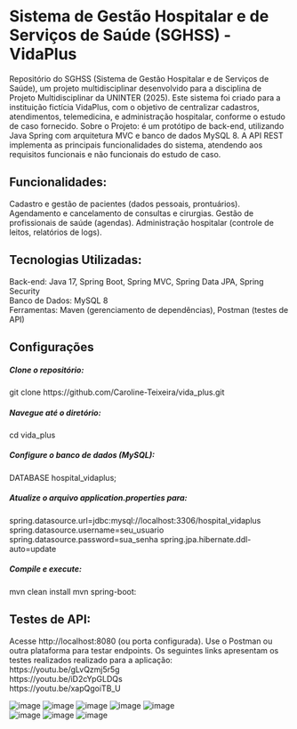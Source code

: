 <h1>Sistema de Gestão Hospitalar e de Serviços de Saúde (SGHSS) - VidaPlus</h1>
Repositório do SGHSS (Sistema de Gestão Hospitalar e de Serviços de Saúde), um projeto multidisciplinar desenvolvido para a disciplina de Projeto Multidisciplinar da UNINTER (2025). Este sistema foi criado para a instituição fictícia VidaPlus, com o objetivo de centralizar cadastros, atendimentos, telemedicina, e administração hospitalar, conforme o estudo de caso fornecido.
Sobre o Projeto: é um protótipo de back-end, utilizando Java Spring com arquitetura MVC e banco de dados MySQL 8. A API REST implementa as principais funcionalidades do sistema, atendendo aos requisitos funcionais e não funcionais do estudo de caso.

<h2>Funcionalidades:</h2>
Cadastro e gestão de pacientes (dados pessoais, prontuários).
Agendamento e cancelamento de consultas e cirurgias.
Gestão de profissionais de saúde (agendas).
Administração hospitalar (controle de leitos, relatórios de logs).


<h2>Tecnologias Utilizadas:</h2>

Back-end: Java 17, Spring Boot, Spring MVC, Spring Data JPA, Spring Security
<br>Banco de Dados: MySQL 8
<br>Ferramentas: Maven (gerenciamento de dependências), Postman (testes de API)

<h2>Configurações</h2>
<h5>Clone o repositório:</h5> 
git clone https://github.com/Caroline-Teixeira/vida_plus.git
<br>

<h5>Navegue até o diretório:</h5> 
cd vida_plus
<br>

<h5>Configure o banco de dados (MySQL):</h5> 
DATABASE hospital_vidaplus;
<br>

<h5>Atualize o arquivo application.properties para:</h5>
spring.datasource.url=jdbc:mysql://localhost:3306/hospital_vidaplus
spring.datasource.username=seu_usuario
spring.datasource.password=sua_senha
spring.jpa.hibernate.ddl-auto=update
<br>

<h5>Compile e execute:</h5>
mvn clean install
mvn spring-boot:
<br>


<h2>Testes de API:</h2>
Acesse http://localhost:8080 (ou porta configurada). Use o Postman ou outra plataforma para testar endpoints.
Os seguintes links apresentam os testes realizados realizado para a aplicação:
<br>https://youtu.be/gLvQzmj5r5g
<br>https://youtu.be/iD2cYpGLDQs
<br>https://youtu.be/xapQgoiTB_U

![image](https://github.com/user-attachments/assets/6d1458c7-ac03-48e8-ba24-9e142cbf0f70)
![image](https://github.com/user-attachments/assets/a5e8d5d7-68f7-42ef-a59f-96e68b238279)
![image](https://github.com/user-attachments/assets/a791ff79-f912-40f4-b9d7-ae66a8a38f70)
![image](https://github.com/user-attachments/assets/0ed69f6e-d4c6-4546-a753-b3dae10535d5)
![image](https://github.com/user-attachments/assets/f3309682-cd98-4a6b-900c-691417444e60)
<br>![image](https://github.com/user-attachments/assets/2a8dae27-852c-41a5-a00b-e8d6dab3bfcb)
![image](https://github.com/user-attachments/assets/756b733e-deb6-4a44-a3e6-740f8d16c799)
![image](https://github.com/user-attachments/assets/996c3dfe-a544-4d96-9cec-762abce6bdda)




















